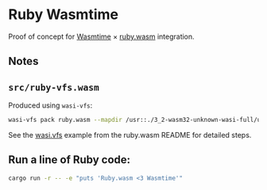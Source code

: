 # Ruby Wasmtime

Proof of concept for [Wasmtime]() × [ruby.wasm]() integration.

## Notes

## `src/ruby-vfs.wasm`

Produced using `wasi-vfs`:

```sh
wasi-vfs pack ruby.wasm --mapdir /usr::./3_2-wasm32-unknown-wasi-full/usr -o ruby-vfs.wasm
```

See the [wasi.vfs](https://github.com/ruby/ruby.wasm#quick-example-how-to-package-your-ruby-application-as-a-wasi-application) example from the ruby.wasm README for detailed steps.

## Run a line of Ruby code:

```sh
cargo run -r -- -e "puts 'Ruby.wasm <3 Wasmtime'"
```
